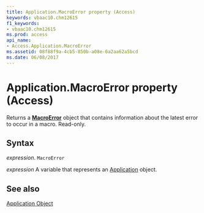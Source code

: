 ```yaml
---
title: Application.MacroError property (Access)
keywords: vbaac10.chm12615
f1_keywords:
- vbaac10.chm12615
ms.prod: access
api_name:
- Access.Application.MacroError
ms.assetid: 08f88f9a-4cb5-850b-a08e-6a2aa62a5bcd
ms.date: 06/08/2017
---
```



# Application.MacroError property (Access)

Returns a  **[MacroError](Access.MacroError.md)** object that contains information about the latest error to occur in a macro. Read-only.


## Syntax

_expression_. `MacroError`

_expression_ A variable that represents an [Application](Access.Application.md) object.


## See also


[Application Object](Access.Application.md)

